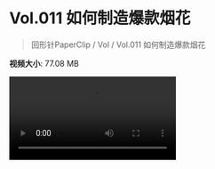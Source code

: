 # Vol.011 如何制造爆款烟花

> 回形针PaperClip / Vol / Vol.011 如何制造爆款烟花

**视频大小**: 77.08 MB

<div class="video"><video src="https://file.hsyhx.top/video/PaperClip/Vol/011.mp4" controls preload>🤔 您的浏览器不支持 video 标签</video></div>